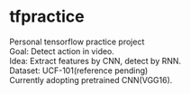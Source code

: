 # tfpractice
Personal tensorflow practice project  
Goal: Detect action in video.  
Idea: Extract features by CNN, detect by RNN.  
Dataset: UCF-101(reference pending)  
Currently adopting pretrained CNN(VGG16).
